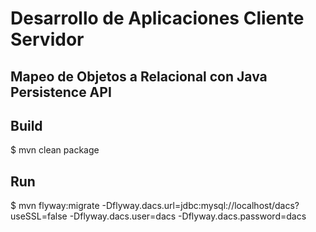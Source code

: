 Desarrollo de Aplicaciones Cliente Servidor
=

Mapeo de Objetos a Relacional con Java Persistence API
-

Build
-
$ mvn clean package 

Run
-
$ mvn flyway:migrate -Dflyway.dacs.url=jdbc:mysql://localhost/dacs?useSSL=false -Dflyway.dacs.user=dacs -Dflyway.dacs.password=dacs


